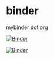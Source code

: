 # binder
mybinder dot org 

[![Binder](https://mybinder.org/badge_logo.svg)](https://mybinder.org/v2/gh/dredos/binder/master)  

[![Binder](https://mybinder.org/badge_logo.svg)](https://mybinder.org/v2/gh/your-username/my-first-binder/master?urlpath=lab)  

